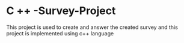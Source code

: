 # C ++ -Survey-Project
This project is used to create and answer the created survey and this project is implemented using c++ language
